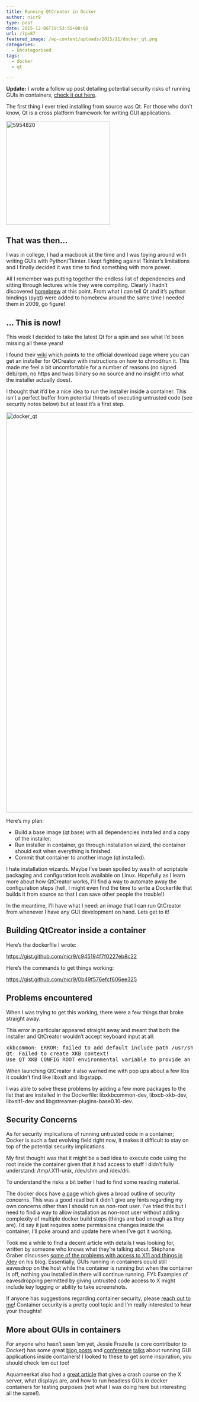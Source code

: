 ```yaml
---
title: Running QtCreator in Docker
author: nicr9
type: post
date: 2015-12-06T19:53:55+00:00
url: /?p=87
featured_image: /wp-content/uploads/2015/11/docker_qt.png
categories:
  - Uncategorised
tags:
  - docker
  - qt

---
```

**Update:** I wrote a follow up post detailing potential security risks of running GUIs in containers, [check it out here][1].

The first thing I ever tried installing from source was Qt. For those who don&#8217;t know, Qt is a cross platform framework for writing GUI applications.

<img class=" size-full wp-image-134 aligncenter" src="http://wp.docker.localhost:8000/wp-content/uploads/2015/11/5954820.png" alt="5954820" width="280" height="280" srcset="http://wp.docker.localhost:8000/wp-content/uploads/2015/11/5954820.png 280w, http://wp.docker.localhost:8000/wp-content/uploads/2015/11/5954820-150x150.png 150w, http://wp.docker.localhost:8000/wp-content/uploads/2015/11/5954820-100x100.png 100w" sizes="(max-width: 280px) 100vw, 280px" />

## That was then&#8230;

I was in college, I had a macbook at the time and I was toying around with writing GUIs with Python/Tkinter. I kept fighting against Tkinter&#8217;s limitations and I finally decided it was time to find something with more power.

All I remember was putting together the endless list of dependencies and sitting through lectures while they were compiling. Clearly I hadn&#8217;t discovered [homebrew][2] at this point. From what I can tell Qt and it&#8217;s python bindings (pyqt) were added to homebrew around the same time I needed them in 2009, go figure!

## &#8230; This is now!

This week I decided to take the latest Qt for a spin and see what I&#8217;d been missing all these years!

I found their [wiki][3] which points to the official download page where you can get an installer for QtCreator with instructions on how to chmod/run it. This made me feel a bit uncomfortable for a number of reasons (no signed deb/rpm, no https and twas binary so no source and no insight into what the installer actually does).

I thought that it&#8217;d be a nice idea to run the installer inside a container. This isn&#8217;t a perfect buffer from potential threats of executing untrusted code (see security notes below) but at least it&#8217;s a first step.

<img class=" size-full wp-image-163 aligncenter" src="http://wp.docker.localhost:8000/wp-content/uploads/2015/11/docker_qt.png" alt="docker_qt" width="1973" height="1080" srcset="http://wp.docker.localhost:8000/wp-content/uploads/2015/11/docker_qt.png 1973w, http://wp.docker.localhost:8000/wp-content/uploads/2015/11/docker_qt-300x164.png 300w, http://wp.docker.localhost:8000/wp-content/uploads/2015/11/docker_qt-768x420.png 768w, http://wp.docker.localhost:8000/wp-content/uploads/2015/11/docker_qt-1024x561.png 1024w" sizes="(max-width: 767px) 89vw, (max-width: 1000px) 54vw, (max-width: 1071px) 543px, 580px" />

Here&#8217;s my plan:

  * Build a base image (qt:base) with all dependencies installed and a copy of the installer.
  * Run installer in container, go through installation wizard, the container should exit when everything is finished.
  * Commit that container to another image (qt:installed).

I hate installation wizards. Maybe I&#8217;ve been spoiled by wealth of scriptable packaging and configuration tools available on Linux. Hopefully as I learn more about how QtCreator works, I&#8217;ll find a way to automate away the configuration steps (hell, I might even find the time to write a Dockerfile that builds it from source so that I can save other people the trouble!)

In the meantime, I&#8217;ll have what I need: an image that I can run QtCreator from whenever I have any GUI development on hand. Lets get to it!

## Building QtCreator inside a container

Here&#8217;s the dockerfile I wrote:

https://gist.github.com/nicr9/c945194f7f0227eb8c22

Here&#8217;s the commands to get things working:

https://gist.github.com/nicr9/0b49f576efcf606ee325

## Problems encountered

When I was trying to get this working, there were a few things that broke straight away.

This error in particular appeared straight away and meant that both the installer and QtCreator wouldn&#8217;t accept keyboard input at all:

<pre>xkbcommon: ERROR: failed to add default include path /usr/share/X11/xkb
Qt: Failed to create XKB context!
Use QT_XKB_CONFIG_ROOT environmental variable to provide an additional search path, add ':' as separator to provide several search paths and/or make sure that XKB configuration data directory contains recent enough contents, to update please see http://cgit.freedesktop.org/xkeyboard-config/ .</pre>

When launching QtCreator it also warned me with pop ups about a few libs it couldn&#8217;t find like libxslt and libgstapp.

I was able to solve these problems by adding a few more packages to the list that are installed in the Dockerfile: libxkbcommon-dev, libxcb-xkb-dev, libxslt1-dev and libgstreamer-plugins-base0.10-dev.

## Security Concerns

As for security implications of running untrusted code in a container; Docker is such a fast evolving field right now, it makes it difficult to stay on top of the potential security implications.

My first thought was that it might be a bad idea to execute code using the root inside the container given that it had access to stuff I didn&#8217;t fully understand: /tmp/.X11-unix, /dev/shm and /dev/dri.

To understand the risks a bit better I had to find some reading material.

The docker docs have [a page][4] which gives a broad outline of security concerns. This was a good read but it didn&#8217;t give any hints regarding my own concerns other than I should run as non-root user. I&#8217;ve tried this but I need to find a way to allow installation as non-root user without adding complexity of multiple docker build steps (things are bad enough as they are). I&#8217;d say it just requires some permissions changes inside the container, I&#8217;ll poke around and update here when I&#8217;ve got it working.

Took me a while to find a decent article with details I was looking for, written by someone who knows what they&#8217;re talking about. Stéphane Graber discusses [some of the problems with access to X11 and things in /dev][5] on his blog. Essentially, GUIs running in containers could still eavesdrop on the host while the container is running but when the container is off, nothing you installed in there will continue running. FYI: Examples of eavesdropping permitted by giving untrusted code access to X might include key logging or ability to take screenshots.

If anyone has suggestions regarding container security, please [reach out to me][6]! Container security is a pretty cool topic and I&#8217;m really interested to hear your thoughts!

## More about GUIs in containers

For anyone who hasn&#8217;t seen &#8217;em yet, Jessie Frazelle (a core contributor to Docker) has some great [blog posts][7] and [conference][8] [talks][9] about running GUI applications inside containers! I looked to these to get some inspiration, you should check &#8217;em out too!

Aquameerkat also had a [great article][10] that gives a crash course on the X server, what displays are, and how to run headless GUIs in docker containers for testing purposes (not what I was doing here but interesting all the same!).

 [1]: https://nicroland.wordpress.com/2016/02/27/docker-security-risks-guis-xorg/
 [2]: https://github.com/Homebrew/homebrew
 [3]: https://wiki.qt.io/Install_Qt_5_on_Ubuntu
 [4]: http://docs.docker.com/engine/articles/security/
 [5]: https://www.stgraber.org/2014/02/09/lxc-1-0-gui-in-containers/
 [6]: https://twitter.com/nicr9_
 [7]: https://blog.jessfraz.com/post/docker-containers-on-the-desktop/
 [8]: https://youtu.be/1qlLUf7KtAw
 [9]: https://youtu.be/GsLZz8cZCzc
 [10]: https://linuxmeerkat.wordpress.com/2014/10/17/running-a-gui-application-in-a-docker-container/